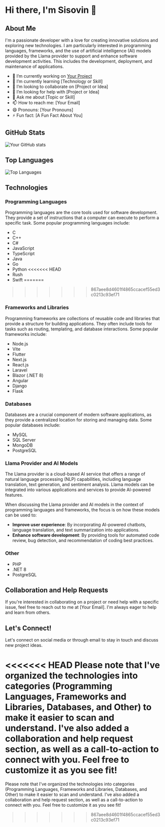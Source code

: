 # Hi there, I'm Sisovin 👋

## About Me

I'm a passionate developer with a love for creating innovative solutions and exploring new technologies. I am particularly interested in programming languages, frameworks, and the use of artificial intelligence (AI) models provided by the Llama provider to support and enhance software development activities. This includes the development, deployment, and maintenance of applications.

- 🔭 I’m currently working on [Your Project](link-to-your-project)
- 🌱 I’m currently learning [Technology or Skill]
- 👯 I’m looking to collaborate on [Project or Idea]
- 🤔 I’m looking for help with [Project or Idea]
- 💬 Ask me about [Topic or Skill]
- 📫 How to reach me: [Your Email]
- 😄 Pronouns: [Your Pronouns]
- ⚡️ Fun fact: [A Fun Fact About You]

## GitHub Stats

![Your GitHub stats](https://github-readme-stats.vercel.app/api?username=sisovin&show_icons=true&theme=radical)

## Top Languages

![Top Languages](https://github-readme-stats.vercel.app/api/top-langs/?username=sisovin&layout=compact&theme=radical)

## Technologies

### Programming Languages

Programming languages are the core tools used for software development. They provide a set of instructions that a computer can execute to perform a specific task. Some popular programming languages include:

- C
- C++
- C#
- JavaScript
- TypeScript
- Java
- Go
- Python
<<<<<<< HEAD
- Rush
- Swift
=======
>>>>>>> 867aee8d4601f4865ccacef55ed3c0213c93ef71

### Frameworks and Libraries

Programming frameworks are collections of reusable code and libraries that provide a structure for building applications. They often include tools for tasks such as routing, templating, and database interactions. Some popular frameworks include:

- Node.js
- Vite
- Flutter
- Next.js
- React.js
- Laravel
- Blazor (.NET 8)
- Angular
- Django
- Flask

### Databases

Databases are a crucial component of modern software applications, as they provide a centralized location for storing and managing data. Some popular databases include:

- MySQL
- SQL Server
- MongoDB
- PostgreSQL

### Llama Provider and AI Models

The Llama provider is a cloud-based AI service that offers a range of natural language processing (NLP) capabilities, including language translation, text generation, and sentiment analysis. Llama models can be integrated into various applications and services to provide AI-powered features.

When discussing the Llama provider and AI models in the context of programming languages and frameworks, the focus is on how these models can be used to:

- **Improve user experience**: By incorporating AI-powered chatbots, language translation, and text summarization into applications.
- **Enhance software development**: By providing tools for automated code review, bug detection, and recommendation of coding best practices.

### Other

- PHP
- .NET 8
- PostgreSQL

## Collaboration and Help Requests

If you're interested in collaborating on a project or need help with a specific issue, feel free to reach out to me at [Your Email]. I'm always eager to help and learn from others.

## Let's Connect!

Let's connect on social media or through email to stay in touch and discuss new project ideas.

<<<<<<< HEAD
Please note that I've organized the technologies into categories (Programming Languages, Frameworks and Libraries, Databases, and Other) to make it easier to scan and understand. I've also added a collaboration and help request section, as well as a call-to-action to connect with you. Feel free to customize it as you see fit!
=======
Please note that I've organized the technologies into categories (Programming Languages, Frameworks and Libraries, Databases, and Other) to make it easier to scan and understand. I've also added a collaboration and help request section, as well as a call-to-action to connect with you. Feel free to customize it as you see fit!
>>>>>>> 867aee8d4601f4865ccacef55ed3c0213c93ef71

